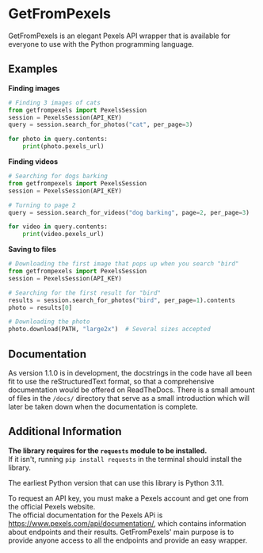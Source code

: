 # GetFromPexels
GetFromPexels is an elegant Pexels API wrapper that is available for everyone to use with the Python programming language.

## Examples
**Finding images**<br>
```py
# Finding 3 images of cats
from getfrompexels import PexelsSession
session = PexelsSession(API_KEY)
query = session.search_for_photos("cat", per_page=3)

for photo in query.contents:
    print(photo.pexels_url)
```

**Finding videos**<br>
```py
# Searching for dogs barking
from getfrompexels import PexelsSession
session = PexelsSession(API_KEY)

# Turning to page 2
query = session.search_for_videos("dog barking", page=2, per_page=3)

for video in query.contents:
    print(video.pexels_url)
```

**Saving to files**
```py
# Downloading the first image that pops up when you search "bird"
from getfrompexels import PexelsSession
session = PexelsSession(API_KEY)

# Searching for the first result for "bird"
results = session.search_for_photos("bird", per_page=1).contents
photo = results[0]

# Downloading the photo
photo.download(PATH, "large2x")  # Several sizes accepted
```

## Documentation
As version 1.1.0 is in development, the docstrings in the code have all been fit to use the reStructuredText format, so
that a comprehensive documentation would be offered on ReadTheDocs. There is a small amount of files in the `/docs/`
directory that serve as a small introduction which will later be taken down when the documentation is complete.

## Additional Information
**The library requires for the `requests` module to be installed.**<br>
If it isn't, running `pip install requests` in the terminal should install the library.<br>

The earliest Python version that can use this library is Python 3.11.<br>

To request an API key, you must make a Pexels account and get one from the official Pexels website.<br>
The official documentation for the Pexels APi is https://www.pexels.com/api/documentation/, which contains information about endpoints
and their results. GetFromPexels' main purpose is to provide anyone access to all the endpoints and provide an easy wrapper.
